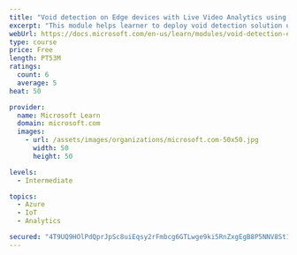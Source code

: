 ```yaml
---
title: "Void detection on Edge devices with Live Video Analytics using own images and video"
excerpt: "This module helps learner to deploy void detection solution using Live Video Analytics and Custom Vision"
webUrl: https://docs.microsoft.com/en-us/learn/modules/void-detection-edge-devices-live-video-analytics/
type: course
price: Free
length: PT53M
ratings:
  count: 6
  average: 5
heat: 50

provider:
  name: Microsoft Learn
  domain: microsoft.com
  images:
    - url: /assets/images/organizations/microsoft.com-50x50.jpg
      width: 50
      height: 50

levels:
  - Intermediate

topics:
  - Azure
  - IoT
  - Analytics

secured: "4T9UQ9HOlPdQprJpSc8uiEqsy2rFmbcg6GTLwge9ki5RnZxgEgB8P5NNV8St1LQ5MZIoys7LKdufRH15HIxnZD1nBEL8JwskqRDUi5PlVl+2Pfl8uyYWuHBpBi7zbbEKtphkOZHI/frsK0/0aKknccMXpRIJMSe4vUnAZ8kvNzQQz+XR2QWpUNqyZnaaUvRUQ7JKRRCZlwUr6ApN9vefRDayXV5c2luiE5zKCNQFfdUB9MeGZQ7U0LpbzVJPOTREtU7wr50ixhNJxjL6clgc+lvh/xu3zW7el+PDDagcSPi40vRfdrMKaLUk06mqETn1T6RBJ/ha6mx8+KV4Kq9Hl3HwdrG9c8fSH2uAeD27HwSh3I2niIqQ88n2rmrcXDesAup3PbRHiufHLt7VbiCPAnYSIzs5GFXRQ/xiccrWa2w=;PfomQDjqPY2Oy/T1Ohp2Cw=="
---
```



